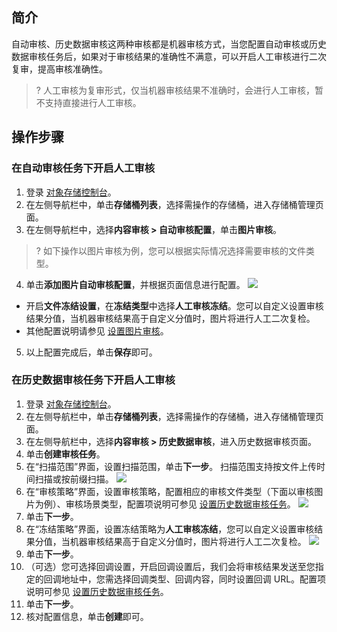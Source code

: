 ## 简介

自动审核、历史数据审核这两种审核都是机器审核方式，当您配置自动审核或历史数据审核任务后，如果对于审核结果的准确性不满意，可以开启人工审核进行二次复审，提高审核准确性。

>? 人工审核为复审形式，仅当机器审核结果不准确时，会进行人工审核，暂不支持直接进行人工审核。
>

## 操作步骤

### 在自动审核任务下开启人工审核

1. 登录 [对象存储控制台](https://console.cloud.tencent.com/cos)。
2. 在左侧导航栏中，单击**存储桶列表**，选择需操作的存储桶，进入存储桶管理页面。
3. 在左侧导航栏中，选择**内容审核 > 自动审核配置**，单击**图片审核**。
>? 如下操作以图片审核为例，您可以根据实际情况选择需要审核的文件类型。
>
4. 单击**添加图片自动审核配置**，并根据页面信息进行配置。
 ![](https://qcloudimg.tencent-cloud.cn/raw/6bd599132bd429dd3d8f53a5c2b441c2.png)
 - 开启**文件冻结设置**，在**冻结类型**中选择**人工审核冻结**。您可以自定义设置审核结果分值，当机器审核结果高于自定义分值时，图片将进行人工二次复检。
 - 其他配置说明请参见 [设置图片审核](https://cloud.tencent.com/document/product/436/45433)。
5. 以上配置完成后，单击**保存**即可。

### 在历史数据审核任务下开启人工审核

1. 登录 [对象存储控制台](https://console.cloud.tencent.com/cos)。
2. 在左侧导航栏中，单击**存储桶列表**，选择需操作的存储桶，进入存储桶管理页面。
3. 在左侧导航栏中，选择**内容审核 > 历史数据审核**，进入历史数据审核页面。
4. 单击**创建审核任务**。
5. 在“扫描范围”界面，设置扫描范围，单击**下一步**。
扫描范围支持按文件上传时间扫描或按前缀扫描。
![](https://qcloudimg.tencent-cloud.cn/raw/de6e54dfedd4e133bee80022f8dd45f1.png)
6. 在“审核策略”界面，设置审核策略，配置相应的审核文件类型（下面以审核图片为例）、审核场景类型，配置项说明可参见 [设置历史数据审核任务](https://cloud.tencent.com/document/product/436/54405)。
![](https://qcloudimg.tencent-cloud.cn/raw/dfe11a6e2b4cd4e124b28fbdd035664f.png)
7. 单击**下一步**。
8. 在“冻结策略”界面，设置冻结策略为**人工审核冻结**，您可以自定义设置审核结果分值，当机器审核结果高于自定义分值时，图片将进行人工二次复检。
![](https://qcloudimg.tencent-cloud.cn/raw/95f1122dd367fd88a11d283bbd34465e.png)
9. 单击**下一步**。
10. （可选）您可选择回调设置，开启回调设置后，我们会将审核结果发送至您指定的回调地址中，您需选择回调类型、回调内容，同时设置回调 URL。配置项说明可参见 [设置历史数据审核任务](https://cloud.tencent.com/document/product/436/54405)。
11. 单击**下一步**。
12. 核对配置信息，单击**创建**即可。




